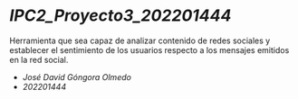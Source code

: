 # *IPC2_Proyecto3_202201444*
Herramienta que sea capaz de analizar contenido de redes sociales y establecer el sentimiento de los usuarios respecto a los mensajes emitidos en la red social.

* *José David Góngora Olmedo*
* *202201444*
